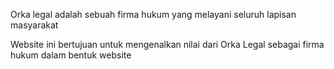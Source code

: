 Orka legal adalah sebuah firma hukum yang melayani seluruh lapisan masyarakat

Website ini bertujuan untuk mengenalkan nilai dari Orka Legal sebagai firma hukum dalam bentuk website
